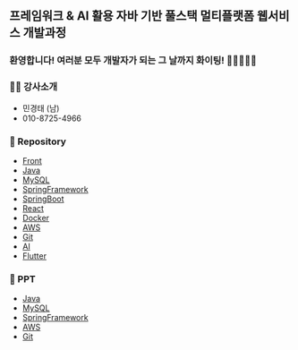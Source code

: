 ## 프레임워크 & AI 활용 자바 기반 풀스택 멀티플랫폼 웹서비스 개발과정

### 환영합니다! 여러분 모두 개발자가 되는 그 날까지 화이팅! 🏃🏃‍♂️🏃‍♀️

### 👨‍🦳 강사소개
- 민경태 (남)
- 010-8725-4966

### 🏫 Repository
- [Front](https://github.com/20241010-GreenIT/Front)
- [Java](https://github.com/20241010-GreenIT/Java)
- [MySQL](https://github.com/20241010-GreenIT/MySQL)
- [SpringFramework](https://github.com/20241010-GreenIT/SpringFramework)
- [SpringBoot](https://github.com/20241010-GreenIT/SpringBoot)
- [React](https://github.com/20241010-GreenIT/React)
- [Docker](https://github.com/20241010-GreenIT/Docker)
- [AWS](https://github.com/20241010-GreenIT/AWS)
- [Git](https://github.com/20241010-GreenIT/Git)
- [AI](https://github.com/20241010-GreenIT/AI)
- [Flutter](https://github.com/20241010-GreenIT/Flutter)

### 🧷 PPT
- [Java]()
- [MySQL]()
- [SpringFramework]()
- [AWS]()
- [Git]()
